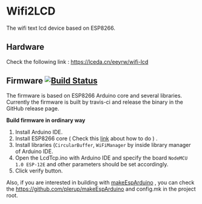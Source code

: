 # Wifi2LCD
The wifi text lcd device based on ESP8266. 

## Hardware
Check the following link :
https://lceda.cn/eeyrw/wifi-lcd

## Firmware [![Build Status](https://travis-ci.org/eeyrw/LcdTcp.svg?branch=master)](https://travis-ci.org/eeyrw/LcdTcp)
The firmware is based on ESP8266 Arduino core and several libraries. Currently the firmware is built by travis-ci and release the binary in the GitHub release page.

**Build firmware in ordinary way**

1. Install Arduino IDE. 
2. Install ESP8266 core ( Check this [link](https://github.com/esp8266/Arduino) about how to do ) .
3. Install libraries (`CircularBuffer`, `WiFiManager` by inside library manager of Arduino IDE.
4. Open the LcdTcp.ino with Arduino IDE and specify the board `NodeMCU 1.0 ESP-12E` and other parameters should be set accordingly.
5. Click verify button.

Also, if you are interested in building with [makeEspArduino](https://github.com/plerup/makeEspArduino) , you can check the https://github.com/plerup/makeEspArduino and config.mk in the project root.


<!--stackedit_data:
eyJoaXN0b3J5IjpbODc4NTQ3MDRdfQ==
-->